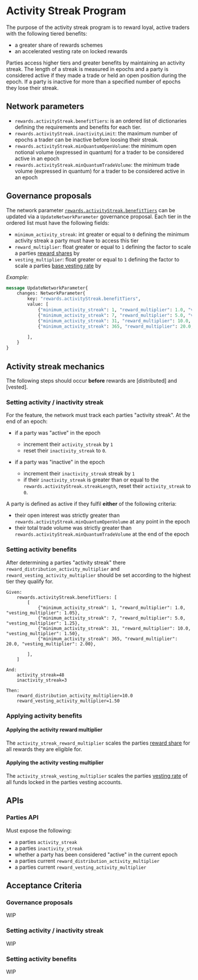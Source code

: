 # Activity Streak Program

The purpose of the activity streak program is to reward loyal, active traders with the following tiered benefits:

- a greater share of rewards schemes
- an accelerated vesting rate on locked rewards

Parties access higher tiers and greater benefits by maintaining an activity streak. The length of a streak is measured in epochs and a party is considered active if they made a trade or held an open position during the epoch. If a party is inactive for more than a specified number of epochs they lose their streak.

## Network parameters

- `rewards.activityStreak.benefitTiers`: is an ordered list of dictionaries defining the requirements and benefits for each tier.
- `rewards.activityStreak.inactivityLimit`: the maximum number of epochs a trader can be inactive before loosing their streak.
- `rewards.activityStreak.minQuantumOpenVolume`: the minimum open notional volume (expressed in quantum) for a trader to be considered active in an epoch
- `rewards.activityStreak.minQuantumTradeVolume`: the minimum trade volume (expressed in quantum) for a trader to be considered active in an epoch


## Governance proposals

The network parameter [`rewards.activityStreak.benefitTiers`](#network-parameters) can be updated via a `UpdateNetworkParameter` governance proposal. Each tier in the ordered list must have the following fields:

- `minimum_activity_streak`: int greater or equal to `0` defining the minimum activity streak a party must have to access this tier
- `reward_multiplier`: float greater or equal to `1` defining the factor to scale a parties [reward shares](./0056-REWA-rewards_overview.md#distributing-rewards-amongst-entities) by
- `vesting_multiplier`: float greater or equal to `1` defining the factor to scale a parties [base vesting rate](./0085-RVST-rewards_vesting.md#vesting-mechanics) by

*Example:*

```proto
message UpdateNetworkParameter{
    changes: NetworkParameter{
        key: "rewards.activityStreak.benefitTiers",
        value: [
            {"minimum_activity_streak": 1, "reward_multiplier": 1.0, "vesting_multiplier": 1.05},
            {"minimum_activity_streak": 7, "reward_multiplier": 5.0, "vesting_multiplier": 1.25},
            {"minimum_activity_streak": 31, "reward_multiplier": 10.0, "vesting_multiplier": 1.50},
            {"minimum_activity_streak": 365, "reward_multiplier": 20.0, "vesting_multiplier": 2.00},

        ],
    }
}
```

## Activity streak mechanics

The following steps should occur **before** rewards are [distributed] and [vested].

### Setting activity / inactivity streak

For the feature, the network must track each parties "activity streak". At the end of an epoch:

- if a party was "active" in the epoch

  - increment their `activity_streak` by `1`
  - reset their `inactivity_streak` to `0`.

- if a party was "inactive" in the epoch

  - increment their `inactivity_streak` streak by `1`
  - if their `inactivity_streak` is greater than or equal to the `rewards.activityStreak.streakLength`, reset their `activity_streak` to `0`.

A party is defined as active if they fulfil **either** of the following criteria:

- their open interest was strictly greater than `rewards.activityStreak.minQuantumOpenVolume` at any point in the epoch
- their total trade volume was strictly greater than `rewards.activityStreak.minQuantumTradeVolume` at the end of the epoch

### Setting activity benefits

After determining a parties "activity streak" there `reward_distribution_activity_multiplier` and `reward_vesting_activity_multiplier` should be set according to the highest tier they qualify for.

```pseudo
Given:
    rewards.activityStreak.benefitTiers: [
        [
            {"minimum_activity_streak": 1, "reward_multiplier": 1.0, "vesting_multiplier": 1.05},
            {"minimum_activity_streak": 7, "reward_multiplier": 5.0, "vesting_multiplier": 1.25},
            {"minimum_activity_streak": 31, "reward_multiplier": 10.0, "vesting_multiplier": 1.50},
            {"minimum_activity_streak": 365, "reward_multiplier": 20.0, "vesting_multiplier": 2.00},

        ],
    ]

And:
    activity_streak=48
    inactivity_streak=3

Then:
    reward_distribution_activity_multiplier=10.0
    reward_vesting_activity_multiplier=1.50
```

### Applying activity benefits

#### Applying the activity reward multiplier

The `activity_streak_reward_multiplier` scales the parties [reward share](./0056-REWA-rewards_overview.md#distributing-rewards-amongs-entities) for all rewards they are eligible for.

#### Applying the activity vesting multiplier

The `activity_streak_vesting_multiplier` scales the parties [vesting rate](./0085-RVST-rewards_vesting.md#vesting-mechanics) of all funds locked in the parties vesting accounts.


## APIs

### Parties API

Must expose the following:

- a parties `activity_streak`
- a parties `inactivity_streak`
- whether a party has been considered "active" in the current epoch
- a parties current `reward_distribution_activity_multiplier`
- a parties current `reward_vesting_activity_multiplier`

## Acceptance Criteria

### Governance proposals

WIP

### Setting activity / inactivity streak

WIP

### Setting activity benefits

WIP
